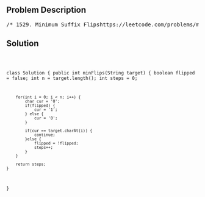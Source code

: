 <!--
<style>
  body { font-family: Arial, sans-serif; }
  .container { max-width: 100%; margin: 0 auto; padding: 10px; }
  .comment-block { max-width: 30%; background-color: #f9f9f9; padding: 10px; border-left: 5px solid #ccc; overflow-wrap: break-word; white-space: pre-wrap; }
  .code-block { background-color: #f4f4f4; padding: 10px; border: 1px solid #ddd; overflow-wrap: break-word; white-space: pre-wrap; }
</style>
-->

<div class='container'>
<h2>Problem Description</h2>
<div class='comment-block'>
<pre>
/* 1529. Minimum Suffix Flipshttps://leetcode.com/problems/minimum-suffix-flips/description/You are given a 0-indexed binary string target of length n.You have another binary string s of length n that is initiallyset to all zeros. You want to make s equal to target.In one operation, you can pick an index i where 0 <= i < n andflip all bits in the inclusive range [i, n - 1]. Flip means changing'0' to '1' and '1' to '0'.Return the minimum number of operations needed to make s equal to target.Example 1:Input: target = "10111"Output: 3Explanation: Initially, s = "00000".Choose index i = 2: "00000" -> "00111"Choose index i = 0: "00111" -> "11000"Choose index i = 1: "11000" -> "10111"We need at least 3 flip operations to form target.Example 2:Input: target = "101"Output: 3Explanation: Initially, s = "000".Choose index i = 0: "000" -> "111"Choose index i = 1: "111" -> "100"Choose index i = 2: "100" -> "101"We need at least 3 flip operations to form target.Example 3:Input: target = "00000"Output: 0Explanation: We do not need any operations since the initial s already equals target.Constraints:n == target.length1 <= n <= 105target[i] is either '0' or '1'.*/</pre>
</div>

<h2>Solution</h2>
<div class='code-block'>
<pre><code class='language-java'>

class Solution {
    public int minFlips(String target) {
        boolean flipped = false;
        int n = target.length();
        int steps = 0;

        for(int i = 0; i < n; i++) {
            char cur = '0';
            if(flipped) {
                cur = '1';
            } else {
                cur = '0';
            }

            if(cur == target.charAt(i)) {
                continue;
            }else {
                flipped = !flipped;
                steps++;
            }
        }

        return steps;
    }
}</code></pre>
</div>
</div>
